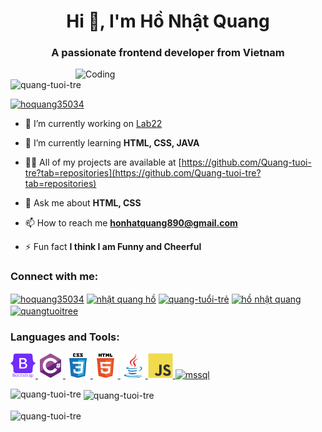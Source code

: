 
<h1 align="center">Hi 👋, I'm Hồ Nhật Quang</h1>
<h3 align="center">A passionate frontend developer from Vietnam</h3>
<img align="right" alt="Coding" width="400px" src"https://cdn.dribbble.com/users/1708816/screenshots/15637256/media/f9826f0af8a49462f048262a8502035b.gif">
<p align="left"> <img src="https://komarev.com/ghpvc/?username=quang-tuoi-tre&label=Profile%20views&color=0e75b6&style=flat" alt="quang-tuoi-tre" /> </p>

<p align="left"> <a href="https://twitter.com/hoquang35034" target="blank"><img src="https://img.shields.io/twitter/follow/hoquang35034?logo=twitter&style=for-the-badge" alt="hoquang35034" /></a> </p>

- 🔭 I’m currently working on [Lab22](https://github.com/Quang-tuoi-tre/Lab22)

- 🌱 I’m currently learning **HTML, CSS, JAVA**

- 👨‍💻 All of my projects are available at [https://github.com/Quang-tuoi-tre?tab=repositories](https://github.com/Quang-tuoi-tre?tab=repositories)

- 💬 Ask me about **HTML, CSS**

- 📫 How to reach me **honhatquang890@gmail.com**

- ⚡ Fun fact **I think I am Funny and Cheerful**

<h3 align="left">Connect with me:</h3>
<p align="left">
<a href="https://twitter.com/hoquang35034" target="blank"><img align="center" src="https://raw.githubusercontent.com/rahuldkjain/github-profile-readme-generator/master/src/images/icons/Social/twitter.svg" alt="hoquang35034" height="30" width="40" /></a>
<a href="https://www.linkedin.com/in/nhật-quang-hồ-785919275/" target="blank"><img align="center" src="https://raw.githubusercontent.com/rahuldkjain/github-profile-readme-generator/master/src/images/icons/Social/linked-in-alt.svg" alt="nhật quang hồ" height="30" width="40" /></a>
<a href="https://stackoverflow.com/users/22632019/quang-tuổi-trẻ" target="blank"><img align="center" src="https://raw.githubusercontent.com/rahuldkjain/github-profile-readme-generator/master/src/images/icons/Social/stack-overflow.svg" alt="quang-tuổi-trẻ" height="30" width="40" /></a>
<a href="https://fb.com/One.champ.16/" target="blank"><img align="center" src="https://raw.githubusercontent.com/rahuldkjain/github-profile-readme-generator/master/src/images/icons/Social/facebook.svg" alt="hồ nhật quang" height="30" width="40" /></a>
<a href="https://instagram.com/quangtuoitree" target="blank"><img align="center" src="https://raw.githubusercontent.com/rahuldkjain/github-profile-readme-generator/master/src/images/icons/Social/instagram.svg" alt="quangtuoitree" height="30" width="40" /></a>
</p>

<h3 align="left">Languages and Tools:</h3>
<p align="left"> <a href="https://getbootstrap.com" target="_blank" rel="noreferrer"> <img src="https://raw.githubusercontent.com/devicons/devicon/master/icons/bootstrap/bootstrap-plain-wordmark.svg" alt="bootstrap" width="40" height="40"/> </a> <a href="https://www.w3schools.com/cs/" target="_blank" rel="noreferrer"> <img src="https://raw.githubusercontent.com/devicons/devicon/master/icons/csharp/csharp-original.svg" alt="csharp" width="40" height="40"/> </a> <a href="https://www.w3schools.com/css/" target="_blank" rel="noreferrer"> <img src="https://raw.githubusercontent.com/devicons/devicon/master/icons/css3/css3-original-wordmark.svg" alt="css3" width="40" height="40"/> </a> <a href="https://www.w3.org/html/" target="_blank" rel="noreferrer"> <img src="https://raw.githubusercontent.com/devicons/devicon/master/icons/html5/html5-original-wordmark.svg" alt="html5" width="40" height="40"/> </a> <a href="https://www.java.com" target="_blank" rel="noreferrer"> <img src="https://raw.githubusercontent.com/devicons/devicon/master/icons/java/java-original.svg" alt="java" width="40" height="40"/> </a> <a href="https://developer.mozilla.org/en-US/docs/Web/JavaScript" target="_blank" rel="noreferrer"> <img src="https://raw.githubusercontent.com/devicons/devicon/master/icons/javascript/javascript-original.svg" alt="javascript" width="40" height="40"/> </a> <a href="https://www.microsoft.com/en-us/sql-server" target="_blank" rel="noreferrer"> <img src="https://www.svgrepo.com/show/303229/microsoft-sql-server-logo.svg" alt="mssql" width="40" height="40"/> </a> </p>

<p><img align="left" src="https://github-readme-stats.vercel.app/api/top-langs?username=quang-tuoi-tre&show_icons=true&locale=en&layout=compact" alt="quang-tuoi-tre" /></p>

<p>&nbsp;<img align="center" src="https://github-readme-stats.vercel.app/api?username=quang-tuoi-tre&show_icons=true&locale=en" alt="quang-tuoi-tre" /></p>

<p><img align="center" src="https://github-readme-streak-stats.herokuapp.com/?user=quang-tuoi-tre&" alt="quang-tuoi-tre" /></p>
